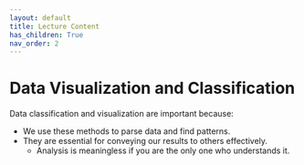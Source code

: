```yaml
---
layout: default
title: Lecture Content
has_children: True
nav_order: 2
---
```


# Data Visualization and Classification

Data classification and visualization are important because:

* We use these methods to parse data and find patterns.
* They are essential for conveying our results to others effectively.
	* Analysis is meaningless if you are the only one who understands it.